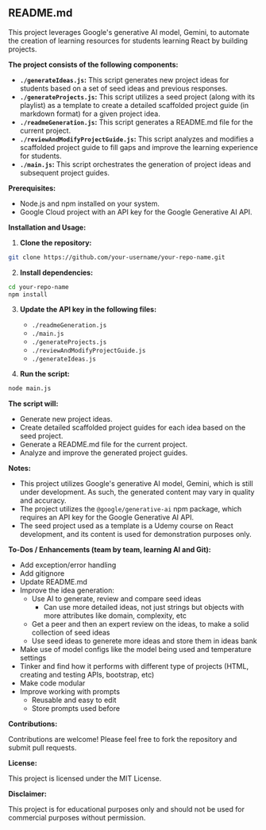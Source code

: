 
## README.md

This project leverages Google's generative AI model, Gemini, to automate the creation of learning resources for students learning React by building projects. 

**The project consists of the following components:**

- **`./generateIdeas.js`:** This script generates new project ideas for students based on a set of seed ideas and previous responses.
- **`./generateProjects.js`:** This script utilizes a seed project (along with its playlist) as a template to create a detailed scaffolded project guide (in markdown format) for a given project idea.
- **`./readmeGeneration.js`:** This script generates a README.md file for the current project.
- **`./reviewAndModifyProjectGuide.js`:** This script analyzes and modifies a scaffolded project guide to fill gaps and improve the learning experience for students.
- **`./main.js`:** This script orchestrates the generation of project ideas and subsequent project guides.

**Prerequisites:**

- Node.js and npm installed on your system.
- Google Cloud project with an API key for the Google Generative AI API.

**Installation and Usage:**

1. **Clone the repository:**
```bash
git clone https://github.com/your-username/your-repo-name.git
```

2. **Install dependencies:**
```bash
cd your-repo-name
npm install
```

3. **Update the API key in the following files:**
   - `./readmeGeneration.js`
   - `./main.js`
   - `./generateProjects.js`
   - `./reviewAndModifyProjectGuide.js`
   - `./generateIdeas.js`

4. **Run the script:**
```bash
node main.js
```

**The script will:**

- Generate new project ideas.
- Create detailed scaffolded project guides for each idea based on the seed project.
- Generate a README.md file for the current project.
- Analyze and improve the generated project guides.

**Notes:**

- This project utilizes Google's generative AI model, Gemini, which is still under development. As such, the generated content may vary in quality and accuracy. 
- The project utilizes the `@google/generative-ai` npm package, which requires an API key for the Google Generative AI API.
- The seed project used as a template is a Udemy course on React development, and its content is used for demonstration purposes only.

**To-Dos / Enhancements (team by team, learning AI and Git):**

- Add exception/error handling
- Add gitignore
- Update README.md
- Improve the idea generation:
    - Use AI to generate, review and compare seed ideas
        - Can use more detailed ideas, not just strings but objects with more attributes like domain, complexity, etc
    - Get a peer and then an expert review on the ideas, to make a solid collection of seed ideas
    - Use seed ideas to generete more ideas and store them in ideas bank
- Make use of model configs like the model being used and temperature settings
- Tinker and find how it performs with different type of projects (HTML, creating and testing APIs, bootstrap, etc)
- Make code modular
- Improve working with prompts
    - Reusable and easy to edit
    - Store prompts used before

**Contributions:**

Contributions are welcome! Please feel free to fork the repository and submit pull requests. 

**License:**

This project is licensed under the MIT License.

**Disclaimer:**

This project is for educational purposes only and should not be used for commercial purposes without permission.
